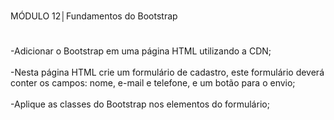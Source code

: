 #
MÓDULO 12│Fundamentos do Bootstrap
#

-Adicionar o Bootstrap em uma página HTML utilizando a
CDN;<br><br>
-Nesta página HTML crie um formulário de cadastro, este
formulário deverá conter os campos: nome, e-mail e telefone,
e um botão para o envio;<br><br>
-Aplique as classes do Bootstrap nos elementos do
formulário;